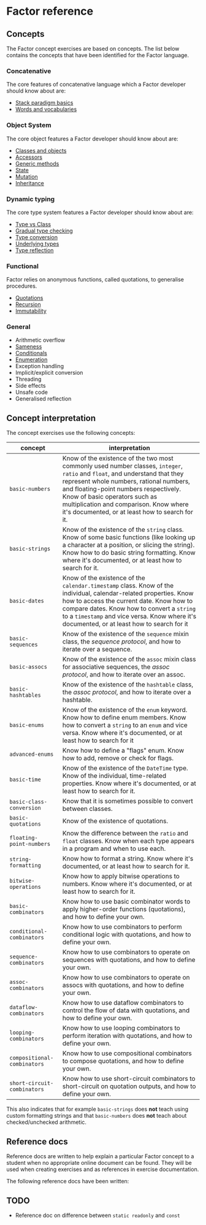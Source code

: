 # Factor reference

## Concepts

The Factor concept exercises are based on concepts. The list below contains the concepts that have been identified for the Factor language.

### Concatenative

The core features of concatenative language which a Factor developer should know about are:

- [Stack paradigm basics](../../../reference/concepts/stack_paradigm_basics.md)
- [Words and vocabularies](../../../reference/concepts/words_and_vocabularies.md)

### Object System

The core object features a Factor developer should know about are:

- [Classes and objects](../../../reference/concepts/classes_and_objects.md)
- [Accessors](../../../reference/concepts/accessors.md)
- [Generic methods](../../../reference/concepts/methods.md)
- [State](../../../reference/concepts/state.md)
- [Mutation](../../../reference/concepts/mutation.md)
- [Inheritance](../../../reference/concepts/inheritance.md)

### Dynamic typing

The core type system features a Factor developer should know about are:

- [Type vs Class](../../../reference/concepts/type_vs_class.md)
- [Gradual type checking](../../../reference/concepts/gradual_type_checking.md)
- [Type conversion](../../../reference/concepts/type_conversion.md)
- [Underlying types](../../../reference/concepts/underlying_types.md)
- [Type reflection](../../../reference/concepts/type_reflection.md)

### Functional

Factor relies on anonymous functions, called quotations, to generalise procedures.

- [Quotations](../../../reference/concepts/quotations.md)
- [Recursion](../../../reference/concepts/recursion.md)
- [Immutability](../../../reference/concepts/immutability.md)

### General

- Arithmetic overflow
- [Sameness](../../../reference/concepts/sameness.md)
- [Conditionals](../../../reference/concepts/conditionals.md)
- [Enumeration](../../../reference/concepts/enumeration.md)
- Exception handling
- Implicit/explicit conversion
- Threading
- Side effects
- Unsafe code
- Generalised reflection

## Concept interpretation

The concept exercises use the following concepts:

| concept                  | interpretation                                                                                                                                                                                                                                                                                                          |
| ------------------------ | ----------------------------------------------------------------------------------------------------------------------------------------------------------------------------------------------------------------------------------------------------------------------------------------------------------------------- |
| `basic-numbers`          | Know of the existence of the two most commonly used number classes, `integer`, `ratio` and `float`, and understand that they represent whole numbers,  rational numbers, and floating-point numbers respectively. Know of basic operators such as multiplication and comparison. Know where it's documented, or at least how to search for it.      |
| `basic-strings`          | Know of the existence of the `string` class. Know of some basic functions (like looking up a character at a position, or slicing the string). Know how to do basic string formatting. Know where it's documented, or at least how to search for it.                                                                      |
| `basic-dates`            | Know of the existence of the `calendar.timestamp` class. Know of the individual, calendar-related properties. Know how to access the current date. Know how to compare dates. Know how to convert a `string` to a `timestamp` and vice versa. Know where it's documented, or at least how to search for it                              |
| `basic-sequences`        | Know of the existence of the `sequence` mixin class, the _sequence protocol_, and how to iterate over a sequence.                                                                                                                                                                                                                                                                                  |
| `basic-assocs`           | Know of the existence of the `assoc` mixin class for associative sequences, the _assoc protocol_, and how to iterate over an assoc.                                                                                                                                                                                                                                                                                  |
| `basic-hashtables`       | Know of the existence of the `hashtable` class, the _assoc protocol_, and how to iterate over a hashtable.                                                                                                                                                                                                                                                                                  |
| `basic-enums`            | Know of the existence of the `enum` keyword. Know how to define enum members. Know how to convert a `string` to an `enum` and vice versa. Know where it's documented, or at least how to search for it                                                                                                                  |
| `advanced-enums`         | Know how to define a "flags" enum. Know how to add, remove or check for flags.                                                                                                                                                                                                                                          |
| `basic-time`             | Know of the existence of the `DateTime` type. Know of the individual, time-related properties. Know where it's documented, or at least how to search for it.                                                                                                                                                            |
| `basic-class-conversion` | Know that it is sometimes possible to convert between classes.                                                                                                                                                                                                                                            |
| `basic-quotations`       | Know of the existence of quotations.                                                                                                                                                                                                                                 |
| `floating-point-numbers` | Know the difference between the `ratio` and `float` classes. Know when each type appears in a program and when to use each.                                                                                                                                                                                                   |
| `string-formatting`      | Know how to format a string. Know where it's documented, or at least how to search for it.                                                                                                                                                                                                                              |
| `bitwise-operations`     | Know how to apply bitwise operations to numbers. Know where it's documented, or at least how to search for it.                                                                                                                                                                                                          |
| `basic-combinators`      | Know how to use basic combinator words to apply higher-order functions (quotations), and how to define your own. |
| `conditional-combinators` | Know how to use combinators to perform conditional logic with quotations, and how to define your own. |
| `sequence-combinators`   | Know how to use combinators to operate on sequences with quotations, and how to define your own. |
| `assoc-combinators`      | Know how to use combinators to operate on assocs with quotations, and how to define your own. |
| `dataflow-combinators`   | Know how to use dataflow combinators to control the flow of data with quotations, and how to define your own. |
| `looping-combinators`    | Know how to use looping combinators to perform iteration with quotations, and how to define your own. |
| `compositional-combinators` | Know how to use compositional combinators to compose quotations, and how to define your own. |
| `short-circuit-combinators` | Know how to use short-circuit combinators to short-circuit on quotation outputs, and how to define your own. |

This also indicates that for example `basic-strings` does **not** teach using custom formatting strings and that `basic-numbers` does **not** teach about checked/unchecked arithmetic.

## Reference docs

Reference docs are written to help explain a particular Factor concept to a student when no appropriate online document can be found. They will be used when creating exercises and as references in exercise documentation.

The following reference docs have been written:


## TODO

- Reference doc on difference between `static readonly` and `const`

[issues-improve-reference]: https://github.com/exercism/v3/issues?q=is%3Aissue+is%3Aopen+label%3Atrack%2Ffactor+label%3Atype%2Fimprove-reference+label%3Astatus%2Fhelp-wanted
[issues-new-reference]: https://github.com/exercism/v3/issues?utf8=%E2%9C%93&q=is%3Aissue+is%3Aopen+label%3Atrack%2Ffactor+label%3Atype%2Fnew-reference+label%3Astatus%2Fhelp-wanted+
[code_style]: ./code_style.md
[memory_allocation]: ./memory_allocation.md
[bool]: ../../../reference/types/boolean.md
[string]: ../../../reference/types/string.md
[char]: ../../../reference/types/char.md
[null]: ../../../reference/types/null.md
[int]: ../../../reference/types/integer.md
[uint]: ../../../reference/types/integer.md
[byte]: ../../../reference/types/byte.md
[sbyte]: ../../../reference/types/byte.md
[short]: ../../../reference/types/short.md
[ushort]: ../../../reference/types/short.md
[long]: ../../../reference/types/long.md
[ulong]: ../../../reference/types/long.md
[double]: ../../../reference/types/double.md
[float]: ../../../reference/types/single.md
[decimal]: ../../../reference/types/decimal_number.md
[big-integer]: ../../../reference/types/big_integer.md
[array]: ../../../reference/types/array.md
[list]: ../../../reference/types/list.md
[map]: ../../../reference/types/map.md
[set]: ../../../reference/types/set.md
[stack]: ../../../reference/types/stack.md
[queue]: ../../../reference/types/deque.md
[class]: ../../../reference/types/class.md
[struct]: ../../../reference/types/struct.md
[value-tuple]: ../../../reference/types/tuple.md
[tuple]: ../../../reference/types/tuple.md
[range]: ../../../reference/types/range.md
[nullable]: ../../../reference/types/nullable.md
